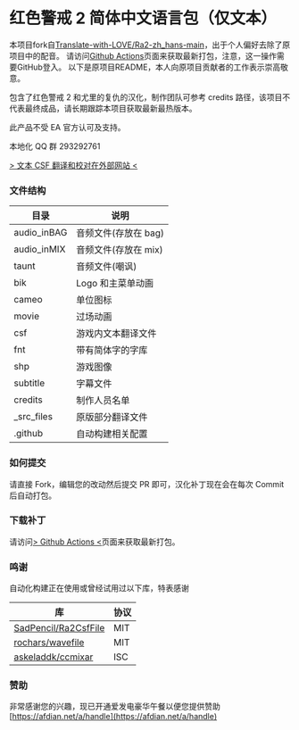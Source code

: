 # 红色警戒 2 简体中文语言包（仅文本）
本项目fork自[Translate-with-LOVE/Ra2-zh_hans-main](https://github.com/Translate-with-LOVE/Ra2-zh_hans-main)，出于个人偏好去除了原项目中的配音。
请访问[Github Actions](https://github.com/FranciscoTu/Ra2-zh_hans-TextOnly/actions)页面来获取最新打包，注意，这一操作需要GitHub登入。
以下是原项目README，本人向原项目贡献者的工作表示崇高敬意。

包含了红色警戒 2 和尤里的复仇的汉化，制作团队可参考 credits 路径，该项目不代表最终成品，请长期跟踪本项目获取最新最热版本。

此产品不受 EA 官方认可及支持。

本地化 QQ 群 293292761

[> 文本 CSF 翻译和校对在外部网站 <](https://weblate.bysb.net/projects/red-alert-2/)

### 文件结构

| 目录        | 说明                 |
| ----------- | -------------------- |
| audio_inBAG | 音频文件(存放在 bag) |
| audio_inMIX | 音频文件(存放在 mix) |
| taunt       | 音频文件(嘲讽)       |
| bik         | Logo 和主菜单动画    |
| cameo       | 单位图标             |
| movie       | 过场动画             |
| csf         | 游戏内文本翻译文件   |
| fnt         | 带有简体字的字库     |
| shp         | 游戏图像             |
| subtitle    | 字幕文件             |
| credits     | 制作人员名单         |
| \_src_files | 原版部分翻译文件     |
| \.github    | 自动构建相关配置     |

### 如何提交

请直接 Fork，编辑您的改动然后提交 PR 即可，汉化补丁现在会在每次 Commit 后自动打包。

### 下载补丁

请访问[> Github Actions <](https://github.com/Translate-with-LOVE/Ra2-zh_hans-main/actions)页面来获取最新打包。

### 鸣谢

自动化构建正在使用或曾经试用过以下库，特表感谢

| 库                                                              | 协议 |
| --------------------------------------------------------------- | ---- |
| [SadPencil/Ra2CsfFile](https://github.com/SadPencil/Ra2CsfFile) | MIT  |
| [rochars/wavefile](https://github.com/rochars/wavefile)         | MIT  |
| [askeladdk/ccmixar](https://github.com/askeladdk/ccmixar)       | ISC  |

### 赞助

非常感谢您的兴趣，现已开通爱发电豪华午餐以便您提供赞助
[https://afdian.net/a/handle](https://afdian.net/a/handle)
